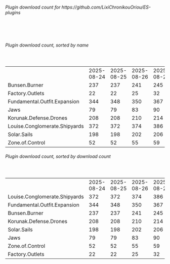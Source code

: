 <h6>Plugin download count for https://github.com/LixiChronikouOriou/ES-plugins</h6><br>
<br>
<h6>Plugin download count, sorted by name</h6><sub><sup><br>
<table>
	<tr>
		<td></td>
		<td>2025-08-24</td>
		<td>2025-08-25</td>
		<td>2025-08-26</td>
		<td>2025-08-27</td>
		<td>2025-08-28</td>
		<td>2025-08-29</td>
		<td>2025-08-30</td>
		<td>today +</td>
	</tr>
	<tr>
		<td>Bunsen.Burner</td>
		<td>237</td>
		<td>237</td>
		<td>241</td>
		<td>245</td>
		<td>245</td>
		<td>245</td>
		<td>245</td>
		<td></td>
	</tr>
	<tr>
		<td>Factory.Outlets</td>
		<td>22</td>
		<td>22</td>
		<td>25</td>
		<td>32</td>
		<td>32</td>
		<td>32</td>
		<td>32</td>
		<td></td>
	</tr>
	<tr>
		<td>Fundamental.Outfit.Expansion</td>
		<td>344</td>
		<td>348</td>
		<td>350</td>
		<td>367</td>
		<td>375</td>
		<td>377</td>
		<td>379</td>
		<td>+ 2</td>
	</tr>
	<tr>
		<td>Jaws</td>
		<td>79</td>
		<td>79</td>
		<td>83</td>
		<td>90</td>
		<td>90</td>
		<td>91</td>
		<td>91</td>
		<td></td>
	</tr>
	<tr>
		<td>Korunak.Defense.Drones</td>
		<td>208</td>
		<td>208</td>
		<td>210</td>
		<td>214</td>
		<td>214</td>
		<td>214</td>
		<td>214</td>
		<td></td>
	</tr>
	<tr>
		<td>Louise.Conglomerate.Shipyards</td>
		<td>372</td>
		<td>372</td>
		<td>374</td>
		<td>386</td>
		<td>390</td>
		<td>392</td>
		<td>393</td>
		<td>+ 1</td>
	</tr>
	<tr>
		<td>Solar.Sails</td>
		<td>198</td>
		<td>198</td>
		<td>202</td>
		<td>206</td>
		<td>208</td>
		<td>208</td>
		<td>208</td>
		<td></td>
	</tr>
	<tr>
		<td>Zone.of.Control</td>
		<td>52</td>
		<td>52</td>
		<td>55</td>
		<td>59</td>
		<td>59</td>
		<td>59</td>
		<td>59</td>
		<td></td>
	</tr>
</table>
</sub></sup>
<h6>Plugin download count, sorted by download count</h6><sub><sup><br>
<table>
	<tr>
		<td></td>
		<td>2025-08-24</td>
		<td>2025-08-25</td>
		<td>2025-08-26</td>
		<td>2025-08-27</td>
		<td>2025-08-28</td>
		<td>2025-08-29</td>
		<td>2025-08-30</td>
		<td>today +</td>
	</tr>
	<tr>
		<td>Louise.Conglomerate.Shipyards</td>
		<td>372</td>
		<td>372</td>
		<td>374</td>
		<td>386</td>
		<td>390</td>
		<td>392</td>
		<td>393</td>
		<td>+ 1</td>
	</tr>
	<tr>
		<td>Fundamental.Outfit.Expansion</td>
		<td>344</td>
		<td>348</td>
		<td>350</td>
		<td>367</td>
		<td>375</td>
		<td>377</td>
		<td>379</td>
		<td>+ 2</td>
	</tr>
	<tr>
		<td>Bunsen.Burner</td>
		<td>237</td>
		<td>237</td>
		<td>241</td>
		<td>245</td>
		<td>245</td>
		<td>245</td>
		<td>245</td>
		<td></td>
	</tr>
	<tr>
		<td>Korunak.Defense.Drones</td>
		<td>208</td>
		<td>208</td>
		<td>210</td>
		<td>214</td>
		<td>214</td>
		<td>214</td>
		<td>214</td>
		<td></td>
	</tr>
	<tr>
		<td>Solar.Sails</td>
		<td>198</td>
		<td>198</td>
		<td>202</td>
		<td>206</td>
		<td>208</td>
		<td>208</td>
		<td>208</td>
		<td></td>
	</tr>
	<tr>
		<td>Jaws</td>
		<td>79</td>
		<td>79</td>
		<td>83</td>
		<td>90</td>
		<td>90</td>
		<td>91</td>
		<td>91</td>
		<td></td>
	</tr>
	<tr>
		<td>Zone.of.Control</td>
		<td>52</td>
		<td>52</td>
		<td>55</td>
		<td>59</td>
		<td>59</td>
		<td>59</td>
		<td>59</td>
		<td></td>
	</tr>
	<tr>
		<td>Factory.Outlets</td>
		<td>22</td>
		<td>22</td>
		<td>25</td>
		<td>32</td>
		<td>32</td>
		<td>32</td>
		<td>32</td>
		<td></td>
	</tr>
</table>
</sub></sup>
